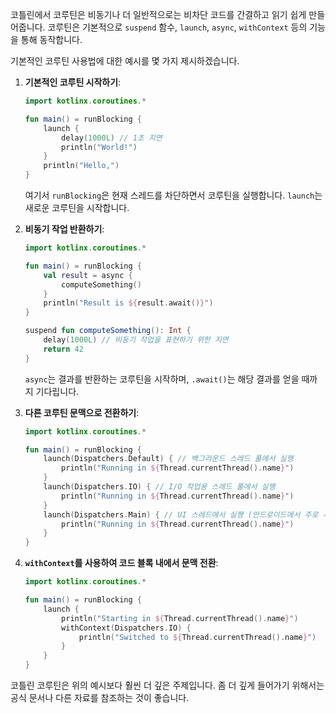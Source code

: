 코틀린에서 코루틴은 비동기나 더 일반적으로는 비차단 코드를 간결하고 읽기 쉽게 만들어줍니다. 코루틴은 기본적으로 `suspend` 함수, `launch`, `async`, `withContext` 등의 기능을 통해 동작합니다.

기본적인 코루틴 사용법에 대한 예시를 몇 가지 제시하겠습니다.

1. **기본적인 코루틴 시작하기**:

   ```kotlin
   import kotlinx.coroutines.*

   fun main() = runBlocking {
       launch {
           delay(1000L) // 1초 지연
           println("World!")
       }
       println("Hello,")
   }
   ```

   여기서 `runBlocking`은 현재 스레드를 차단하면서 코루틴을 실행합니다. `launch`는 새로운 코루틴을 시작합니다.

2. **비동기 작업 반환하기**:

   ```kotlin
   import kotlinx.coroutines.*

   fun main() = runBlocking {
       val result = async {
           computeSomething()
       }
       println("Result is ${result.await()}")
   }

   suspend fun computeSomething(): Int {
       delay(1000L) // 비동기 작업을 표현하기 위한 지연
       return 42
   }
   ```

   `async`는 결과를 반환하는 코루틴을 시작하며, `.await()`는 해당 결과를 얻을 때까지 기다립니다.

3. **다른 코루틴 문맥으로 전환하기**:

   ```kotlin
   import kotlinx.coroutines.*

   fun main() = runBlocking {
       launch(Dispatchers.Default) { // 백그라운드 스레드 풀에서 실행
           println("Running in ${Thread.currentThread().name}")
       }
       launch(Dispatchers.IO) { // I/O 작업용 스레드 풀에서 실행
           println("Running in ${Thread.currentThread().name}")
       }
       launch(Dispatchers.Main) { // UI 스레드에서 실행 (안드로이드에서 주로 사용)
           println("Running in ${Thread.currentThread().name}")
       }
   }
   ```

4. **`withContext`를 사용하여 코드 블록 내에서 문맥 전환**:

   ```kotlin
   import kotlinx.coroutines.*

   fun main() = runBlocking {
       launch {
           println("Starting in ${Thread.currentThread().name}")
           withContext(Dispatchers.IO) {
               println("Switched to ${Thread.currentThread().name}")
           }
       }
   }
   ```

코틀린 코루틴은 위의 예시보다 훨씬 더 깊은 주제입니다. 좀 더 깊게 들어가기 위해서는 공식 문서나 다른 자료를 참조하는 것이 좋습니다.
